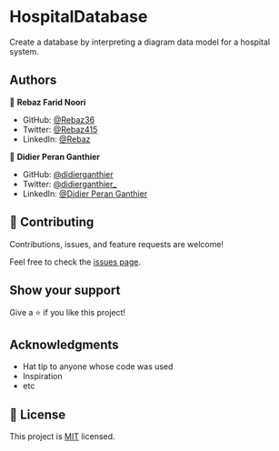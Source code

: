 # HospitalDatabase

Create a database by interpreting a diagram data model for a hospital system.
## Authors

👤 **Rebaz Farid Noori**

- GitHub: [@Rebaz36](https://github.com/rebaz36)
- Twitter: [@Rebaz415](https://twitter.com/rebaz415)
- LinkedIn: [@Rebaz](https://www.linkedin.com/in/rebazf/)

👤 **Didier Peran Ganthier**

- GitHub: [@didierganthier](https://github.com/didierganthier)
- Twitter: [@didierganthier_](https://twitter.com/didierganthier_)
- LinkedIn: [@Didier Peran Ganthier](https://linkedin.com/in/didierganthier)

## 🤝 Contributing

Contributions, issues, and feature requests are welcome!

Feel free to check the [issues page](../../issues/).

## Show your support

Give a ⭐️ if you like this project!

## Acknowledgments

- Hat tip to anyone whose code was used
- Inspiration
- etc

## 📝 License

This project is [MIT](./MIT.md) licensed.